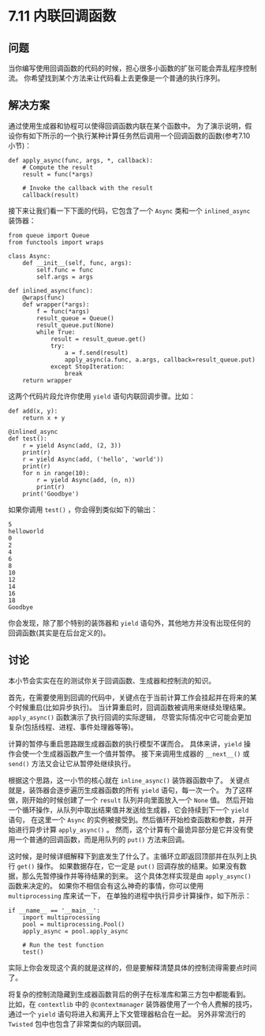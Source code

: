

# 7.11 内联回调函数

## 问题

当你编写使用回调函数的代码的时候，担心很多小函数的扩张可能会弄乱程序控制流。 你希望找到某个方法来让代码看上去更像是一个普通的执行序列。

## 解决方案

通过使用生成器和协程可以使得回调函数内联在某个函数中。 为了演示说明，假设你有如下所示的一个执行某种计算任务然后调用一个回调函数的函数(参考7.10小节)：

    
    
    def apply_async(func, args, *, callback):
        # Compute the result
        result = func(*args)
    
        # Invoke the callback with the result
        callback(result)
    

接下来让我们看一下下面的代码，它包含了一个 `Async` 类和一个 `inlined_async` 装饰器：

    
    
    from queue import Queue
    from functools import wraps
    
    class Async:
        def __init__(self, func, args):
            self.func = func
            self.args = args
    
    def inlined_async(func):
        @wraps(func)
        def wrapper(*args):
            f = func(*args)
            result_queue = Queue()
            result_queue.put(None)
            while True:
                result = result_queue.get()
                try:
                    a = f.send(result)
                    apply_async(a.func, a.args, callback=result_queue.put)
                except StopIteration:
                    break
        return wrapper
    

这两个代码片段允许你使用 `yield` 语句内联回调步骤。比如：

    
    
    def add(x, y):
        return x + y
    
    @inlined_async
    def test():
        r = yield Async(add, (2, 3))
        print(r)
        r = yield Async(add, ('hello', 'world'))
        print(r)
        for n in range(10):
            r = yield Async(add, (n, n))
            print(r)
        print('Goodbye')
    

如果你调用 `test()` ，你会得到类似如下的输出：

    
    
    5
    helloworld
    0
    2
    4
    6
    8
    10
    12
    14
    16
    18
    Goodbye
    

你会发现，除了那个特别的装饰器和 `yield` 语句外，其他地方并没有出现任何的回调函数(其实是在后台定义的)。

## 讨论

本小节会实实在在的测试你关于回调函数、生成器和控制流的知识。

首先，在需要使用到回调的代码中，关键点在于当前计算工作会挂起并在将来的某个时候重启(比如异步执行)。
当计算重启时，回调函数被调用来继续处理结果。`apply_async()` 函数演示了执行回调的实际逻辑，
尽管实际情况中它可能会更加复杂(包括线程、进程、事件处理器等等)。

计算的暂停与重启思路跟生成器函数的执行模型不谋而合。 具体来讲，`yield` 操作会使一个生成器函数产生一个值并暂停。 接下来调用生成器的
`__next__()` 或 `send()` 方法又会让它从暂停处继续执行。

根据这个思路，这一小节的核心就在 `inline_async()` 装饰器函数中了。 关键点就是，装饰器会逐步遍历生成器函数的所有 `yield`
语句，每一次一个。 为了这样做，刚开始的时候创建了一个 `result` 队列并向里面放入一个 `None` 值。
然后开始一个循环操作，从队列中取出结果值并发送给生成器，它会持续到下一个 `yield` 语句， 在这里一个 `Async`
的实例被接受到。然后循环开始检查函数和参数，并开始进行异步计算 `apply_async()` 。
然而，这个计算有个最诡异部分是它并没有使用一个普通的回调函数，而是用队列的 `put()` 方法来回调。

这时候，是时候详细解释下到底发生了什么了。主循环立即返回顶部并在队列上执行 `get()` 操作。 如果数据存在，它一定是 `put()`
回调存放的结果。如果没有数据，那么先暂停操作并等待结果的到来。 这个具体怎样实现是由 `apply_async()` 函数来决定的。
如果你不相信会有这么神奇的事情，你可以使用 `multiprocessing` 库来试一下， 在单独的进程中执行异步计算操作，如下所示：

    
    
    if __name__ == '__main__':
        import multiprocessing
        pool = multiprocessing.Pool()
        apply_async = pool.apply_async
    
        # Run the test function
        test()
    

实际上你会发现这个真的就是这样的，但是要解释清楚具体的控制流得需要点时间了。

将复杂的控制流隐藏到生成器函数背后的例子在标准库和第三方包中都能看到。 比如，在 `contextlib` 中的 `@contextmanager`
装饰器使用了一个令人费解的技巧， 通过一个 `yield` 语句将进入和离开上下文管理器粘合在一起。 另外非常流行的 `Twisted`
包中也包含了非常类似的内联回调。

